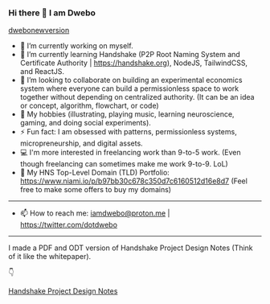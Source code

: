 ### Hi there 👋 I am Dwebo

[dwebonewversion](/public/preview.png)



- 🔭 I’m currently working on myself.
- 🌱 I’m currently learning Handshake (P2P Root Naming System and Certificate Authority | https://handshake.org), NodeJS, TailwindCSS, and ReactJS.
- 👯 I’m looking to collaborate on building an experimental economics system where everyone can build a permissionless space to work together without depending on centralized authority. (It can be an idea or concept, algorithm, flowchart, or code)
- 💬 My hobbies (illustrating, playing music, learning neuroscience, gaming, and doing social experiments).
- ⚡ Fun fact: I am obsessed with patterns, permissionless systems, micropreneurship, and digital assets.
- 💻 I'm more interested in freelancing work than 9-to-5 work. (Even though freelancing can sometimes make me work 9-to-9. LoL)
- 🤝 My HNS Top-Level Domain (TLD) Portfolio: https://www.niami.io/p/b97bb30c678c350d7c6160512d16e8d7 (Feel free to make some offers to buy my domains)

***
- 📫 How to reach me: iamdwebo@proton.me | https://twitter.com/dotdwebo

***

I made a PDF and ODT version of Handshake Project Design Notes (Think of it like the whitepaper).

👇

[Handshake Project Design Notes](https://github.com/dotdwebo/Handshake-Project-Design-Notes)
